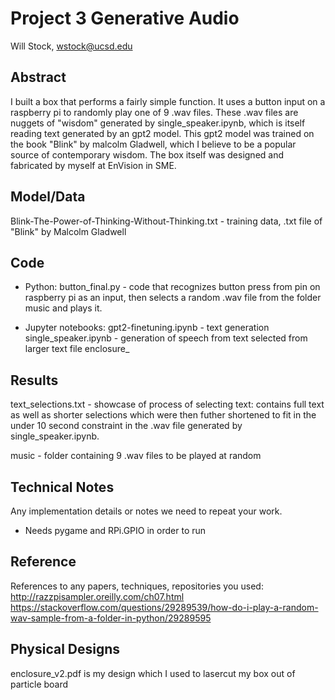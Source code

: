 # Project 3 Generative Audio

Will Stock, wstock@ucsd.edu

## Abstract

I built a box that performs a fairly simple function. It uses a button input on a raspberry pi to randomly play one of 9 .wav files. These .wav files are nuggets of "wisdom" generated by single_speaker.ipynb, which is itself reading text generated by an gpt2 model. This gpt2 model was trained on the book "Blink" by malcolm Gladwell, which I believe to be a popular source of contemporary wisdom. The box itself was designed and fabricated by myself at EnVision in SME. 



## Model/Data

Blink-The-Power-of-Thinking-Without-Thinking.txt - training data, .txt file of "Blink" by Malcolm Gladwell


## Code

- Python: 
button_final.py - code that recognizes button press from pin on raspberry pi as an input, then selects a random .wav file from the folder music and plays it.

- Jupyter notebooks: 
gpt2-finetuning.ipynb - text generation
single_speaker.ipynb - generation of speech from text selected from larger text file
enclosure_

## Results

text_selections.txt - showcase of process of selecting text: contains full text as well as shorter selections which were then futher shortened to fit in the under 10 second constraint in the .wav file generated by single_speaker.ipynb.

music - folder containing 9 .wav files to be played at random

## Technical Notes

Any implementation details or notes we need to repeat your work. 
- Needs pygame and  RPi.GPIO in order to run

## Reference

References to any papers, techniques, repositories you used:
http://razzpisampler.oreilly.com/ch07.html
https://stackoverflow.com/questions/29289539/how-do-i-play-a-random-wav-sample-from-a-folder-in-python/29289595

## Physical Designs

enclosure_v2.pdf is my design which I used to lasercut my box out of particle board
